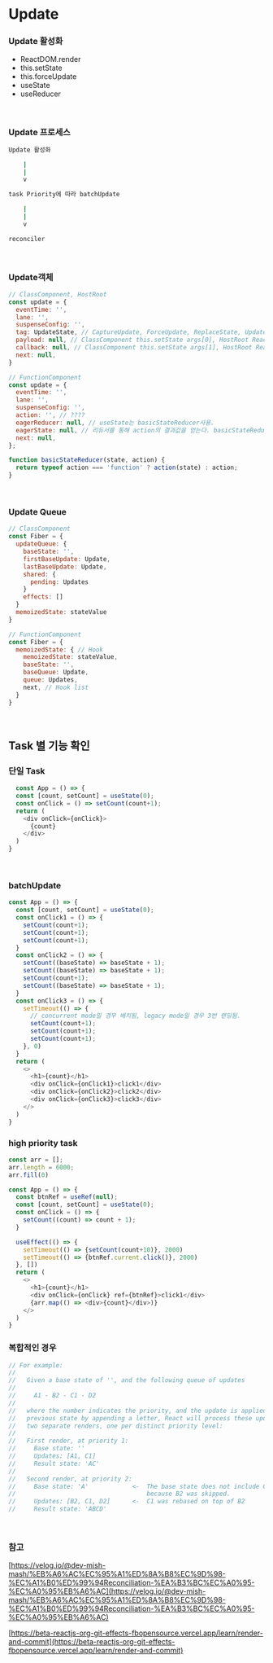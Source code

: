 # Update

### Update 활성화

- ReactDOM.render
- this.setState
- this.forceUpdate
- useState
- useReducer

<br />

### Update 프로세스

```sh
Update 활성화

    |
    |
    v

task Priority에 따라 batchUpdate

    |
    |
    v

reconciler
```

<br />

### Update객체

```js
// ClassComponent, HostRoot
const update = {
  eventTime: '',
  lane: '',
  suspenseConfig: '',
  tag: UpdateState, // CaptureUpdate, ForceUpdate, ReplaceState, UpdateState
  payload: null, // ClassComponent this.setState args[0], HostRoot ReactDOM.render args[0]
  callback: null, // ClassComponent this.setState args[1], HostRoot ReactDOM.render args[2]
  next: null,
}

// FunctionComponent
const update = {
  eventTime: '',
  lane: '',
  suspenseConfig: '',
  action: '', // ????
  eagerReducer: null, // useState는 basicStateReducer사용.
  eagerState: null, // 리듀서를 통해 action의 결과값을 얻는다. basicStateReducer(baseState, action)
  next: null,
};

function basicStateReducer(state, action) {
  return typeof action === 'function' ? action(state) : action;
}
```

<br />

### Update Queue

```js
// ClassComponent
const Fiber = {
  updateQueue: {
    baseState: '',
    firstBaseUpdate: Update,
    lastBaseUpdate: Update,
    shared: {
      pending: Updates
    }
    effects: []
  }
  memoizedState: stateValue
}

// FunctionComponent
const Fiber = {
  memoizedState: { // Hook
    memoizedState: stateValue,
    baseState: '',
    baseQueue: Update,
    queue: Updates,
    next, // Hook list
  }
}
```

<br />

## Task 별 기능 확인

### 단일 Task

```js
  const App = () => {
  const [count, setCount] = useState(0);
  const onClick = () => setCount(count+1);
  return (
    <div onClick={onClick}>
      {count}
    </div>
  )
}
```

<br />

### batchUpdate

```js
const App = () => {
  const [count, setCount] = useState(0);
  const onClick1 = () => {
    setCount(count+1);
    setCount(count+1);
    setCount(count+1);
  }
  const onClick2 = () => {
    setCount((baseState) => baseState + 1);
    setCount((baseState) => baseState + 1);
    setCount(count+1);
    setCount((baseState) => baseState + 1);
  }
  const onClick3 = () => {
    setTimeout(() => {
      // concurrent mode일 경우 배치됨, legacy mode일 경우 3번 랜딩됨. 
      setCount(count+1);
      setCount(count+1);
      setCount(count+1);
    }, 0)
  }
  return (
    <>
      <h1>{count}</h1>
      <div onClick={onClick1}>click1</div>
      <div onClick={onClick2}>click2</div>
      <div onClick={onClick3}>click3</div>
    </>
  )
}
```

### high priority task

```js
const arr = [];
arr.length = 6000;
arr.fill(0)

const App = () => {
  const btnRef = useRef(null);
  const [count, setCount] = useState(0);
  const onClick = () => {
    setCount((count) => count + 1);
  }

  useEffect(() => {
    setTimeout(() => {setCount(count+10)}, 2000)
    setTimeout(() => {btnRef.current.click()}, 2000)
  }, [])
  return (
    <>
      <h1>{count}</h1>
      <div onClick={onClick} ref={btnRef}>click1</div>
      {arr.map(() => <div>{count}</div>)}
    </>
  )
}
```

### 복합적인 경우

```js
// For example:
//
//   Given a base state of '', and the following queue of updates
//
//     A1 - B2 - C1 - D2
//
//   where the number indicates the priority, and the update is applied to the
//   previous state by appending a letter, React will process these updates as
//   two separate renders, one per distinct priority level:
//
//   First render, at priority 1:
//     Base state: ''
//     Updates: [A1, C1]
//     Result state: 'AC'
//
//   Second render, at priority 2:
//     Base state: 'A'            <-  The base state does not include C1,
//                                    because B2 was skipped.
//     Updates: [B2, C1, D2]      <-  C1 was rebased on top of B2
//     Result state: 'ABCD'
```

<br />

### 참고

[https://velog.io/@dev-mish-mash/%EB%A6%AC%EC%95%A1%ED%8A%B8%EC%9D%98-%EC%A1%B0%ED%99%94Reconciliation-%EA%B3%BC%EC%A0%95-%EC%A0%95%EB%A6%AC](https://velog.io/@dev-mish-mash/%EB%A6%AC%EC%95%A1%ED%8A%B8%EC%9D%98-%EC%A1%B0%ED%99%94Reconciliation-%EA%B3%BC%EC%A0%95-%EC%A0%95%EB%A6%AC)

[https://beta-reactjs-org-git-effects-fbopensource.vercel.app/learn/render-and-commit](https://beta-reactjs-org-git-effects-fbopensource.vercel.app/learn/render-and-commit)
